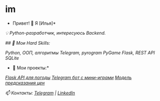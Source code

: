 # im
* Привет! 👋 Я [Илья]*

*💡 Python-разработчик, интересуюсь Backend.*

*## 🔧 Мои Hard Skills:*

*Python, ООП, алгоритмы*
*Telegram, pyrogram*
*PyGame*
*Flask, REST API*
*SQLite*
  
* 📌 Мои проекты:*

*[Flask API для погоды](https://github.com/user/weather-api)*
  *[Telegram бот с мини-играми](https://github.com/user/telegram-bot)*
  *[Модель предсказания цен](https://github.com/user/prices)*

*📫 Контакты: [Telegram](https://t.me/username) | [LinkedIn](https://linkedin.com/in/username)*

